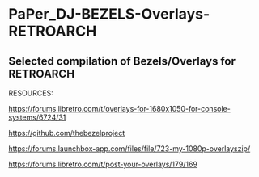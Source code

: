 # PaPer_DJ-BEZELS-Overlays-RETROARCH
Selected compilation of Bezels/Overlays for RETROARCH
--------------------------------------------
RESOURCES:

https://forums.libretro.com/t/overlays-for-1680x1050-for-console-systems/6724/31

https://github.com/thebezelproject

https://forums.launchbox-app.com/files/file/723-my-1080p-overlayszip/

https://forums.libretro.com/t/post-your-overlays/179/169
